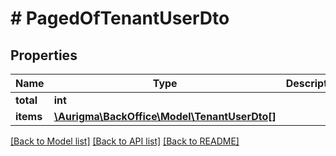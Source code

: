 # # PagedOfTenantUserDto

## Properties

Name | Type | Description | Notes
------------ | ------------- | ------------- | -------------
**total** | **int** |  | [optional]
**items** | [**\Aurigma\BackOffice\Model\TenantUserDto[]**](TenantUserDto.md) |  | [optional]

[[Back to Model list]](../../README.md#models) [[Back to API list]](../../README.md#endpoints) [[Back to README]](../../README.md)
